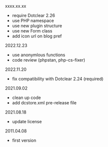 xxxx.xx.xx
- require Dotclear 2.26
- use PHP namespace
- use new plugin structure
- use new Form class
- add icon url on blog pref

2022.12.23
- use anonymlous functions
- code review (phpstan, php-cs-fixer)

2022.11.20
- fix compatibility with Dotclear 2.24 (required)

2021.09.02
- clean up code
- add dcstore.xml pre-release file

2021.08.18
- update license

2011.04.08
- first version